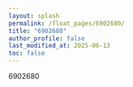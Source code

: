 ```yaml
---
layout: splash
permalink: /float_pages/6902680/
title: "6902680"
author_profile: false
last_modified_at: 2025-06-13
toc: false
---
```

 
6902680
